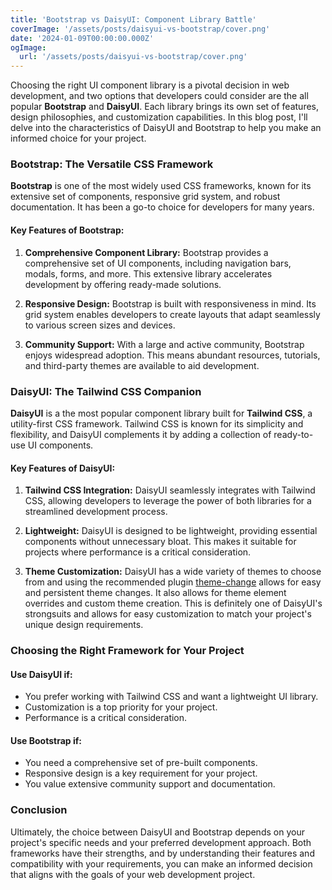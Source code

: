 ```yaml
---
title: 'Bootstrap vs DaisyUI: Component Library Battle'
coverImage: '/assets/posts/daisyui-vs-bootstrap/cover.png'
date: '2024-01-09T00:00:00.000Z'
ogImage:
  url: '/assets/posts/daisyui-vs-bootstrap/cover.png'
---
```


Choosing the right UI component library is a pivotal decision in web development, and two options that developers could consider are the all popular **Bootstrap** and **DaisyUI**. Each library brings its own set of features, design philosophies, and customization capabilities. In this blog post, I'll delve into the characteristics of DaisyUI and Bootstrap to help you make an informed choice for your project.

### Bootstrap: The Versatile CSS Framework

**Bootstrap** is one of the most widely used CSS frameworks, known for its extensive set of components, responsive grid system, and robust documentation. It has been a go-to choice for developers for many years.

#### Key Features of Bootstrap:

1. **Comprehensive Component Library:** Bootstrap provides a comprehensive set of UI components, including navigation bars, modals, forms, and more. This extensive library accelerates development by offering ready-made solutions.

2. **Responsive Design:** Bootstrap is built with responsiveness in mind. Its grid system enables developers to create layouts that adapt seamlessly to various screen sizes and devices.

3. **Community Support:** With a large and active community, Bootstrap enjoys widespread adoption. This means abundant resources, tutorials, and third-party themes are available to aid development.

### DaisyUI: The Tailwind CSS Companion

**DaisyUI** is a the most popular component library built for **Tailwind CSS**, a utility-first CSS framework. Tailwind CSS is known for its simplicity and flexibility, and DaisyUI complements it by adding a collection of ready-to-use UI components.

#### Key Features of DaisyUI:

1. **Tailwind CSS Integration:** DaisyUI seamlessly integrates with Tailwind CSS, allowing developers to leverage the power of both libraries for a streamlined development process.

2. **Lightweight:** DaisyUI is designed to be lightweight, providing essential components without unnecessary bloat. This makes it suitable for projects where performance is a critical consideration.

3. **Theme Customization:** DaisyUI has a wide variety of themes to choose from and using the recommended plugin [theme-change](https://github.com/saadeghi/theme-change) allows for easy and persistent theme changes. It also allows for theme element overrides and custom theme creation. This is definitely one of DaisyUI's strongsuits and allows for easy customization to match your project's unique design requirements.

### Choosing the Right Framework for Your Project

#### Use DaisyUI if:

- You prefer working with Tailwind CSS and want a lightweight UI library.
- Customization is a top priority for your project.
- Performance is a critical consideration.

#### Use Bootstrap if:

- You need a comprehensive set of pre-built components.
- Responsive design is a key requirement for your project.
- You value extensive community support and documentation.

### Conclusion

Ultimately, the choice between DaisyUI and Bootstrap depends on your project's specific needs and your preferred development approach. Both frameworks have their strengths, and by understanding their features and compatibility with your requirements, you can make an informed decision that aligns with the goals of your web development project.